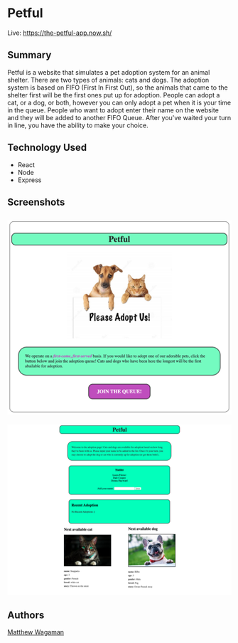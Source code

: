 # Petful

Live: https://the-petful-app.now.sh/

## Summary
Petful is a website that simulates a pet adoption system for an animal shelter. There are two types of animals: cats and dogs. 
The adoption system is based on FIFO (First In First Out), so the animals that came to the shelter first will be the first ones put up for adoption.
People can adopt a cat, or a dog, or both, however you can only adopt a pet when it is your time in the queue. People who want to adopt enter their name
on the website and they will be added to another FIFO Queue. After you've waited your turn in line, you have the ability to make your choice.

## Technology Used
* React
* Node
* Express

## Screenshots
![Demo landing page with a dog and cat](./screenshots/landing.png)
---
![Preview of an animal adoption app](./screenshots/adoption.png)

## Authors
[Matthew Wagaman](https://github.com/AveraqeDev)
